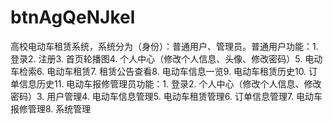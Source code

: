 # btnAgQeNJkel
高校电动车租赁系统，系统分为（身份）：普通用户、管理员。普通用户功能：1. 登录2. 注册3. 首页轮播图4. 个人中心（修改个人信息、头像、修改密码）5. 电动车检索6. 电动车租赁7. 租赁公告查看8. 电动车信息一览9. 电动车租赁历史10. 订单信息历史11. 电动车报修管理员功能：1. 登录2. 个人中心（修改个人信息、修改密码）3. 用户管理4. 电动车信息管理5. 电动车租赁管理6. 订单信息管理7. 电动车报修管理8. 系统管理 
